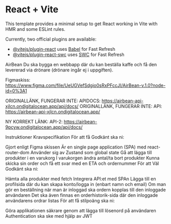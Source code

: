 # React + Vite

This template provides a minimal setup to get React working in Vite with HMR and some ESLint rules.

Currently, two official plugins are available:

-   [@vitejs/plugin-react](https://github.com/vitejs/vite-plugin-react/blob/main/packages/plugin-react/README.md) uses [Babel](https://babeljs.io/) for Fast Refresh
-   [@vitejs/plugin-react-swc](https://github.com/vitejs/vite-plugin-react-swc) uses [SWC](https://swc.rs/) for Fast Refresh

AirBean
Du ska bygga en webbapp där du kan beställa kaffe och få den levererad via drönare (drönare ingår ej i uppgiften).

Figmaskiss: https://www.figma.com/file/UeUGVefSdgio0sRxPFccJI/AirBean-v.1.0?node-id=0%3A1

ORIGINALLÄNK, FUNGERAR INTE: APIDOCS: https://airbean-api-xjlcn.ondigitalocean.app/api/docs/
ORIGINALLÄNK, FUNGERAR INTE: API: https://airbean-api-xjlcn.ondigitalocean.app/

NY KORREKT LÄNK: API-2: https://airbean-9pcyw.ondigitalocean.app/api/docs/

Instruktioner
Kravspecifikation
För att få Godkänt ska ni:

Gjort enligt Figma skissen
Är en single page application (SPA) med react-router-dom
Använder sig av Zustand som global state
Gå att lägga till produkter i en varukorg
I varukorgen ändra antal/ta bort produkter
Kunna skicka sin order och få ett svar med en ETA och ordernummer
För att Väl Godkänt ska ni:

Hämta alla produkter med fetch
Integrera API:et med SPAn
Lägga till en profilsida där du kan skapa konto/logga in (enbart namn och email)
Om man gör en beställning när man är inloggad ska ordern kopplas till den inloggade användaren
Det ska även finnas en orderhistorik-sida där den inloggade användarens ordrar listas
För att få stilpoäng ska ni:

Göra applikationen säkrare genom att lägga till lösenord på användaren
Authentication ska ske med hjälp av JWT

